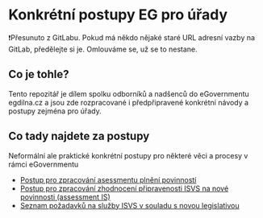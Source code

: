 # Konkrétní postupy EG pro úřady

❗Přesunuto z GitLabu. Pokud má někdo nějaké staré URL adresní vazby na GitLab, předělejte si je. Omlouváme se, už se to nestane.

## Co je tohle?

Tento repozitář je dílem spolku odborníků a nadšenců do eGovernmentu egdilna.cz a jsou zde rozpracované i předpřipravené konkrétní návody a postupy zejména pro úřady.



## Co tady najdete za postupy

Neformální ale praktické konkrétní postupy pro některé věci a procesy v rámci eGovernmentu

- [Postup pro zpracování asessmentu plnění povinností](https://github.com/egdilna/eg-postupy/blob/main/kontrolni-seznam-asessment-egpovinnosti.md)
- [Postup pro zpracování zhodnocení připravenosti ISVS na nové povinnosti (assessment IS)](https://github.com/egdilna/eg-postupy/blob/main/kontrolni-seznam-asessment-is.md)
- [Seznam požadavků na služby ISVS v souladu s novou legislativou](https://github.com/egdilna/eg-postupy/blob/main/kontrolni-seznam-pozadavky-ISVS-nove.md)